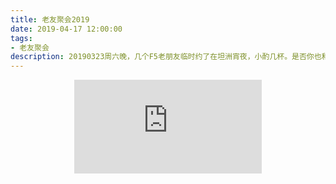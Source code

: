 ```yaml
---
title: 老友聚会2019
date: 2019-04-17 12:00:00
tags:
- 老友聚会
description: 20190323周六晚，几个F5老朋友临时约了在坦洲宵夜，小酌几杯。是否你也和大家好久没见？进入“阅读全文“打开视频之后，可以点击全屏观看。
---
```


<center><iframe frameborder="0" src="https://v.qq.com/txp/iframe/player.html?vid=s0861lly70k" allowFullScreen="true"></iframe></center>
